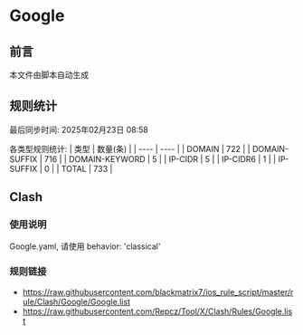 # Google

## 前言
本文件由脚本自动生成

## 规则统计
最后同步时间: 2025年02月23日 08:58

各类型规则统计:
| 类型 | 数量(条)  | 
| ---- | ----  |
| DOMAIN | 722 | 
| DOMAIN-SUFFIX | 716 | 
| DOMAIN-KEYWORD | 5 | 
| IP-CIDR | 5 | 
| IP-CIDR6 | 1 | 
| IP-SUFFIX | 0 | 
| TOTAL | 733 | 
## Clash 
### 使用说明 
Google.yaml, 请使用 behavior: 'classical' 
### 规则链接 
- https://raw.githubusercontent.com/blackmatrix7/ios_rule_script/master/rule/Clash/Google/Google.list 
- https://raw.githubusercontent.com/Repcz/Tool/X/Clash/Rules/Google.list 
